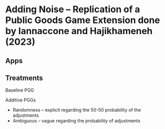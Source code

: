 # Adding Noise – Replication of a Public Goods Game Extension done by Iannaccone and Hajikhameneh (2023)

## Apps

## Treatments

Baseline PGG

Additive PGGs
- Randomness – explicit regarding the 50-50 probability of the adjustments
- Ambiguous – vague regarding the probability of adjustments



